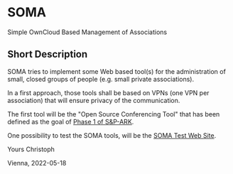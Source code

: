 # SOMA
Simple OwnCloud Based Management of Associations

## Short Description
SOMA tries to implement some Web based tool(s) for the administration of small,
closed groups of people (e.g. small private associations).

In a first approach, those tools shall be based on VPNs (one VPN per
association) that will ensure privacy of the communication.

The first tool will be the "Open Source Conferencing Tool" that has been defined
as the goal of [Phase 1 of S&P-ARK](https://github.com/christoph-v/spark).

One possibility to test the SOMA tools, will be the
[SOMA Test Web Site](https://lc-soc-lc.at/soma).

Yours Christoph

Vienna, 2022-05-18